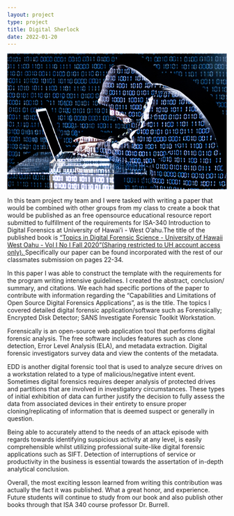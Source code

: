 ```yaml
---
layout: project
type: project
title: Digital Sherlock
date: 2022-01-20
---
```

<div class="ui small rounded images">
  <img class="ui image" src="../images/hack.jpg">
</div>

In this team project my team and I were tasked with writing a paper that would
be combined with other groups from my class to create a book that would be
published as an free opensource educational resource report submitted to
fulfillment of the requirements for ISA-340 Introduction to Digital Forensics 
at University of Hawai’i - West O’ahu.The title of the published book is <a href="https://drive.google.com/file/d/1njfgXqxUlZnQO7FBWZ-f3Qc20eGeBdi7/view?usp=sharing">“Topics in Digital Forensic Science - University of Hawaii West Oahu - Vol I No I Fall 2020”(Sharing restricted to UH account access only). </a> Specifically our paper can be found incorporated with the rest of our classmates 
submission on pages 22-34.

In this paper I was able to construct the template with the requirements for
the program writing intensive guidelines. I created the abstract, conclusion/
summary, and citations. We each had specific portions of the paper to
contribute with information regarding the “Capabilities and Limitations of
Open Source Digital Forensics Applications”, as is the title. The topics I
covered detailed digital forensic application/software such as Forensically;
Encrypted Disk Detector; SANS Investigate Forensic Toolkit Workstation. 

Forensically is an open-source web application tool that performs digital
forensic analysis. The free software includes features such as clone detection,
Error Level Analysis (ELA), and metadata extraction. Digital forensic
investigators survey data and view the contents of the metadata. 

EDD is another digital forensic tool that is used to analyze secure drives on a
workstation related to a type of malicious/negative intent event. Sometimes
digital forensics requires deeper analysis of protected drives and partitions
that are involved in investigatory circumstances. These types of initial
exhibition of data can further justify the decision to fully assess the data
from associated devices in their entirety to ensure proper cloning/replicating
of information that is deemed suspect or generally in question. 

Being able to accurately attend to the needs of an attack episode with regards
towards identifying suspicious activity at any level, is easily comprehensible
whilst utilizing professional suite-like digital forensic applications such as
SIFT. Detection of interruptions of service or productivity in the business is
essential towards the assertation of in-depth analytical conclusion.

Overall, the most exciting lesson learned from writing this contribution was
actually the fact it was published. What a great honor, and experience. Future
students will continue to study from our book and also publish other books
through that ISA 340 course professor Dr. Burrell.
